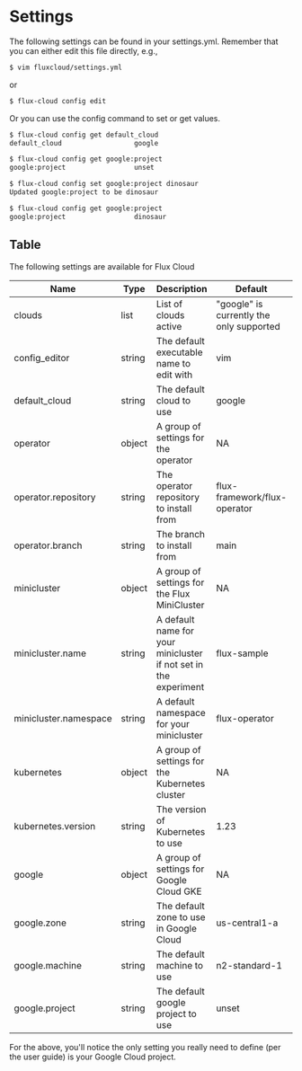 # Settings

The following settings can be found in your settings.yml. Remember that you can
either edit this file directly, e.g.,

```bash
$ vim fluxcloud/settings.yml
```

or

```bash
$ flux-cloud config edit
```

Or you can use the config command to set or get values.

```bash
$ flux-cloud config get default_cloud
default_cloud                  google

$ flux-cloud config get google:project
google:project                 unset

$ flux-cloud config set google:project dinosaur
Updated google:project to be dinosaur

$ flux-cloud config get google:project
google:project                 dinosaur
```

## Table

The following settings are available for Flux Cloud

| Name | Type |Description | Default | Required |
|------|------|------------|---------|----------|
| clouds | list | List of clouds active | "google" is currently the only supported | true |
| config_editor | string | The default executable name to edit with | vim | true |
| default_cloud | string | The default cloud to use | google | true |
| operator | object | A group of settings for the operator | NA | true |
| operator.repository | string | The operator repository to install from | flux-framework/flux-operator | true |
| operator.branch | string | The branch to install from | main | true |
| minicluster | object | A group of settings for the Flux MiniCluster | NA | true |
| minicluster.name | string | A default name for your minicluster if not set in the experiment | flux-sample | true |
| minicluster.namespace | string | A default namespace for your minicluster | flux-operator | true |
| kubernetes | object | A group of settings for the Kubernetes cluster | NA | true |
| kubernetes.version | string | The version of Kubernetes to use | 1.23 | true |
| google | object | A group of settings for Google Cloud GKE | NA | true |
| google.zone | string | The default zone to use in Google Cloud | us-central1-a | true |
| google.machine | string | The default machine to use | n2-standard-1 | true |
| google.project | string | The default google project to use | unset | true |

For the above, you'll notice the only setting you really need to define (per the user guide)
is your Google Cloud project.
